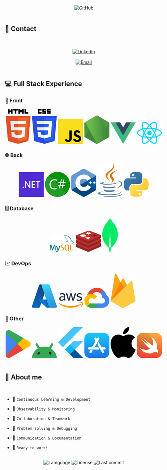 <br />

<div align="center">
  <a href="https://github.com/juanjosecavila">
    <img
      src="https://img.shields.io/badge/-Welcome%20to%20my%20GitHub-black?logo=Github&logoColor=white"
      alt="GitHub"
      style="width: 700px; height: auto;">
  </a>
</div>

<br />

## 👤 Contact

<br />

<br />

<div align="center">
  <a href="https://www.linkedin.com/in/juanjosecanoavila/">
    <img
        src="https://img.shields.io/badge/-juanjosecanoavila-blue?logo=Linkedin&logoColor=white&link=https://www.linkedin.com/in/juanjosecavila"
        alt="LinkedIn"
        style="width: 250px; height: auto;">
  </a>
</div>

<br />

<div align="center">
  <a href="mailto:juanjosecanoavila@gmail.com">
    <img
        src="https://img.shields.io/badge/-juanjosecanoavila@gmail.com%20-%23121011?logo=gmail"
        alt="Email"
        style="width: 400px; height: auto;">
  </a>
</div>

<br />

## 💻 Full Stack Experience

### 🔎 Front

<div align="center">
  <img src="./img/html-5.svg" style="width: 80px; height: auto;">
  <img src="./img/css-3.svg" style="width: 80px; height: auto;">
  <img src="./img/javascript.svg" style="width: 80px; height: auto;">
  <img src="./img/nodejs-icon-alt.svg" style="width: 80px; height: auto;">
  <img src="./img/vue.svg" style="width: 80px; height: auto;">
  <img src="./img/react.svg" style="width: 80px; height: auto;">
</div>

### 🌐 Back

<div align="center">
  <img src="./img/dotnet.svg" style="width: 80px; height: auto;">
  <img src="./img/c-sharp.svg" style="width: 80px; height: auto;">
  <img src="./img/c-plusplus.svg" style="width: 80px; height: auto;">
  <img src="./img/java.svg" style="width: 80px; height: auto;">
  <img src="./img/python.svg" style="width: 80px; height: auto;">
</div>

### 🗄 Database

<div align="center">
  <img src="./img/mysql.svg" style="width: 80px; height: auto;">
  <img src="./img/redis.svg" style="width: 80px; height: auto;">
  <img src="./img/mongodb-icon.svg" style="width: 50px; height: auto;">
</div>

### 📈 DevOps

<div align="center">
  <img src="./img/microsoft-azure.svg" style="width: 80px; height: auto;">
  <img src="./img/aws.svg" style="width: 80px; height: auto;">
  <img src="./img/google-cloud.svg" style="width: 80px; height: auto;">
  <img src="./img/firebase.svg" style="width: 80px; height: auto;">
</div>

### 📱 Other

<div align="center">
  <img src="./img/google-play-icon.svg" style="width: 80px; height: auto;">
  <img src="./img/android-icon.svg" style="width: 80px; height: auto;">
  <img src="./img/flutter.svg" style="width: 80px; height: auto;">
  <img src="./img/apple-app-store.svg" style="width: 80px; height: auto;">
  <img src="./img/apple.svg" style="width: 80px; height: auto;">
  <img src="./img/swift.svg" style="width: 80px; height: auto;">
</div>

<br />

## 🎯 About me

<br />

- 🌱 `Continuous Learning & Development`

- 🔭 `Observability & Monitoring`

- 👯 `Collaboration & Teamwork`

- 🤔 `Problem Solving & Debugging`

- 💬 `Communication & Documentation`

- 👷 `Ready to work!`

<br />

<div align="center">
  <img
  src="https://img.shields.io/github/languages/top/juanjosecavila/juanjosecavila"
  alt="Lamguage"
  style="width: 90px; height: auto;">
  <img
  src="https://img.shields.io/github/license/juanjosecavila/juanjosecavila"
  alt="License"
  style="width: 125px; height: auto;">
  <img
  src="https://img.shields.io/github/last-commit/juanjosecavila/juanjosecavila"
  alt="Last commit"
  style="width: 175px; height: auto;">
</div>
